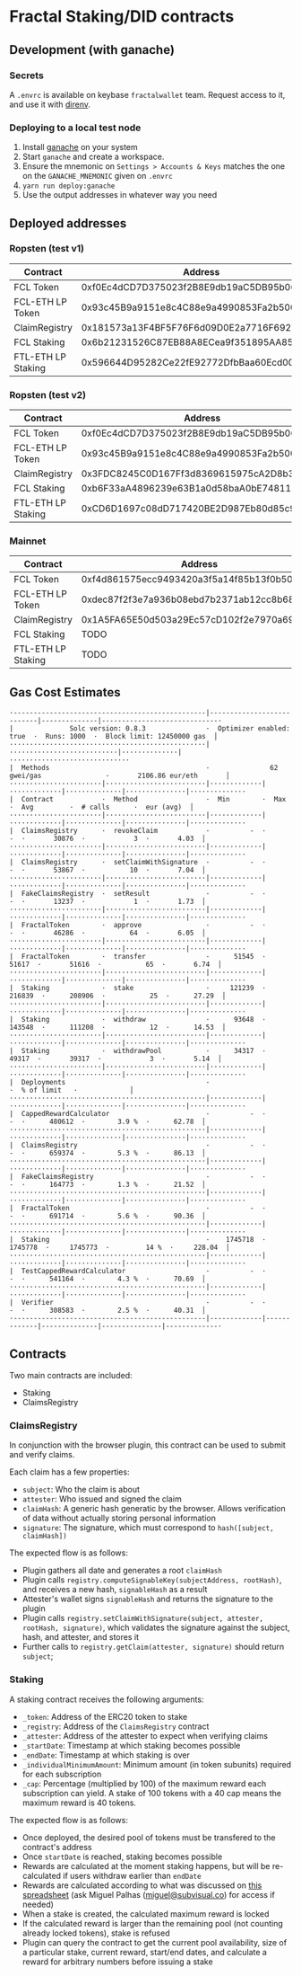 # Fractal Staking/DID contracts

## Development (with ganache)

### Secrets

A `.envrc` is available on keybase `fractalwallet` team. Request access to it,
and use it with [direnv](https://direnv.net/).

### Deploying to a local test node

1. Install [ganache](https://www.trufflesuite.com/ganache) on your system
2. Start `ganache` and create a workspace.
3. Ensure the mnemonic on `Settings > Accounts & Keys` matches the one on the
   `GANACHE_MNEMONIC` given on `.envrc`
4. `yarn run deploy:ganache`
5. Use the output addresses in whatever way you need

## Deployed addresses

### Ropsten (test v1)

| Contract           | Address                                    |
| ------------------ | ------------------------------------------ |
| FCL Token          | 0xf0Ec4dCD7D375023f2B8E9db19aC5DB95b06a06A |
| FCL-ETH LP Token   | 0x93c45B9a9151e8c4C88e9a4990853Fa2b500C07c |
| ClaimRegistry      | 0x181573a13F4BF5F76F6d09D0E2a7716F6929993A |
| FCL Staking        | 0x6b21231526C87EB88A8ECea9f351895AA85dcB84 |
| FTL-ETH LP Staking | 0x596644D95282Ce22fE92772DfbBaa60Ecd0018e9 |

### Ropsten (test v2)

| Contract           | Address                                    |
| ------------------ | ------------------------------------------ |
| FCL Token          | 0xf0Ec4dCD7D375023f2B8E9db19aC5DB95b06a06A |
| FCL-ETH LP Token   | 0x93c45B9a9151e8c4C88e9a4990853Fa2b500C07c |
| ClaimRegistry      | 0x3FDC8245C0D167Ff3d8369615975cA2D8b391732 |
| FCL Staking        | 0xb6F33aA4896239e63B1a0d58baA0bE748113b414 |
| FTL-ETH LP Staking | 0xCD6D1697c08dD717420BE2D987Eb80d85c962FFa |

### Mainnet

| Contract           | Address                                    |
| ------------------ | ------------------------------------------ |
| FCL Token          | 0xf4d861575ecc9493420a3f5a14f85b13f0b50eb3 |
| FCL-ETH LP Token   | 0xdec87f2f3e7a936b08ebd7b2371ab12cc8b68340 |
| ClaimRegistry      | 0x1A5FA65E50d503a29Ec57cD102f2e7970a6963BB |
| FCL Staking        | TODO                                       |
| FTL-ETH LP Staking | TODO                                       |

## Gas Cost Estimates

```
·------------------------------------------------|---------------------------|--------------|-----------------------------·
|              Solc version: 0.8.3               ·  Optimizer enabled: true  ·  Runs: 1000  ·  Block limit: 12450000 gas  │
·················································|···························|··············|······························
|  Methods                                       ·               62 gwei/gas                ·       2106.86 eur/eth       │
·······················|·························|·············|·············|··············|···············|··············
|  Contract            ·  Method                 ·  Min        ·  Max        ·  Avg         ·  # calls      ·  eur (avg)  │
·······················|·························|·············|·············|··············|···············|··············
|  ClaimsRegistry      ·  revokeClaim            ·          -  ·          -  ·       30876  ·            3  ·       4.03  │
·······················|·························|·············|·············|··············|···············|··············
|  ClaimsRegistry      ·  setClaimWithSignature  ·          -  ·          -  ·       53867  ·           10  ·       7.04  │
·······················|·························|·············|·············|··············|···············|··············
|  FakeClaimsRegistry  ·  setResult              ·          -  ·          -  ·       13237  ·            1  ·       1.73  │
·······················|·························|·············|·············|··············|···············|··············
|  FractalToken        ·  approve                ·          -  ·          -  ·       46286  ·           64  ·       6.05  │
·······················|·························|·············|·············|··············|···············|··············
|  FractalToken        ·  transfer               ·      51545  ·      51617  ·       51616  ·           65  ·       6.74  │
·······················|·························|·············|·············|··············|···············|··············
|  Staking             ·  stake                  ·     121239  ·     216839  ·      208906  ·           25  ·      27.29  │
·······················|·························|·············|·············|··············|···············|··············
|  Staking             ·  withdraw               ·      93648  ·     143548  ·      111208  ·           12  ·      14.53  │
·······················|·························|·············|·············|··············|···············|··············
|  Staking             ·  withdrawPool           ·      34317  ·      49317  ·       39317  ·            3  ·       5.14  │
·······················|·························|·············|·············|··············|···············|··············
|  Deployments                                   ·                                          ·  % of limit   ·             │
·················································|·············|·············|··············|···············|··············
|  CappedRewardCalculator                        ·          -  ·          -  ·      480612  ·        3.9 %  ·      62.78  │
·················································|·············|·············|··············|···············|··············
|  ClaimsRegistry                                ·          -  ·          -  ·      659374  ·        5.3 %  ·      86.13  │
·················································|·············|·············|··············|···············|··············
|  FakeClaimsRegistry                            ·          -  ·          -  ·      164773  ·        1.3 %  ·      21.52  │
·················································|·············|·············|··············|···············|··············
|  FractalToken                                  ·          -  ·          -  ·      691714  ·        5.6 %  ·      90.36  │
·················································|·············|·············|··············|···············|··············
|  Staking                                       ·    1745718  ·    1745778  ·     1745773  ·         14 %  ·     228.04  │
·················································|·············|·············|··············|···············|··············
|  TestCappedRewardCalculator                    ·          -  ·          -  ·      541164  ·        4.3 %  ·      70.69  │
·················································|·············|·············|··············|···············|··············
|  Verifier                                      ·          -  ·          -  ·      308583  ·        2.5 %  ·      40.31  │
·------------------------------------------------|-------------|-------------|--------------|---------------|-------------·
```

## Contracts

Two main contracts are included:
* Staking
* ClaimsRegistry

### ClaimsRegistry

In conjunction with the browser plugin, this contract can be used to submit and
verify claims.

Each claim has a few properties:
* `subject`: Who the claim is about
* `attester`: Who issued and signed the claim
* `claimHash`: A generic hash generatic by the browser. Allows verification of
    data without actually storing personal information
* `signature`: The signature, which must correspond to `hash([subject, claimHash])`

The expected flow is as follows:
* Plugin gathers all date and generates a root `claimHash`
* Plugin calls `registry.computeSignableKey(subjectAddress, rootHash)`, and
    receives a new hash, `signableHash` as a result
* Attester's wallet signs `signableHash` and returns the signature to the plugin
* Plugin calls `registry.setClaimWithSignature(subject, attester, rootHash,
    signature)`, which validates the signature against the subject, hash, and
    attester, and stores it
* Further calls to `registry.getClaim(attester, signature)` should return `subject`;


### Staking

A staking contract receives the following arguments:
* `_token`: Address of the ERC20 token to stake
* `_registry`: Address of the `ClaimsRegistry` contract
* `_attester`: Address of the attester to expect when verifying claims
* `_startDate`: Timestamp at which staking becomes possible
* `_endDate`: Timestamp at which staking is over
* `_individualMinimumAmount`: Minimum amount (in token subunits) required for each subscription
* `_cap`: Percentage (multiplied by 100) of the maximum reward each subscription can yield. A stake of 100 tokens with a 40 cap means the maximum reward is 40 tokens.

The expected flow is as follows:
* Once deployed, the desired pool of tokens must be transfered to the contract's
    address
* Once `startDate` is reached, staking becomes possible
* Rewards are calculated at the moment staking happens, but will be
    re-calculated if users withdraw earlier than `endDate`
* Rewards are calculated according to what was discussed on [this spreadsheet](https://docs.google.com/spreadsheets/d/1SgW1LuTldfKEVkbrpkI_7pcIUDeacjRYHsuJTkXOGJE/edit#gid=2055588626) (ask Miguel Palhas (miguel@subvisual.co) for access if needed)
* When a stake is created, the calculated maximum reward is locked
* If the calculated reward is larger than the remaining pool (not counting
    already locked tokens), stake is refused
* Plugin can query the contract to get the current pool availability, size of
    a particular stake, current reward, start/end dates, and calculate a reward
    for arbitrary numbers before issuing a stake
